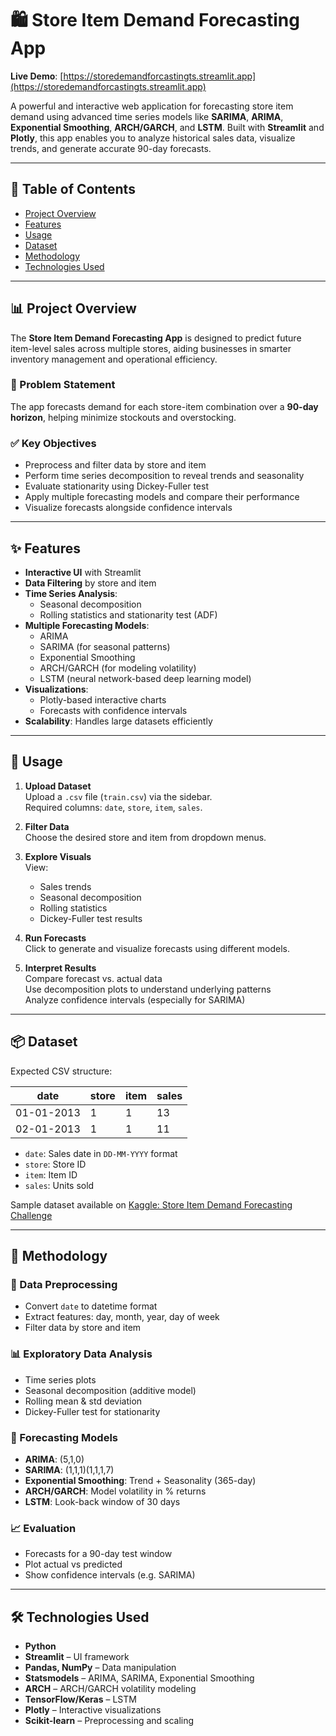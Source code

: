 # 🛍️ Store Item Demand Forecasting App

**Live Demo**: [https://storedemandforcastingts.streamlit.app](https://storedemandforcastingts.streamlit.app)

A powerful and interactive web application for forecasting store item demand using advanced time series models like **SARIMA**, **ARIMA**, **Exponential Smoothing**, **ARCH/GARCH**, and **LSTM**. Built with **Streamlit** and **Plotly**, this app enables you to analyze historical sales data, visualize trends, and generate accurate 90-day forecasts.

---

## 📑 Table of Contents

- [Project Overview](#-project-overview)
- [Features](#-features)
- [Usage](#-usage)
- [Dataset](#-dataset)
- [Methodology](#-methodology)
- [Technologies Used](#-technologies-used)

---

## 📊 Project Overview

The **Store Item Demand Forecasting App** is designed to predict future item-level sales across multiple stores, aiding businesses in smarter inventory management and operational efficiency.

### 🎯 Problem Statement

The app forecasts demand for each store-item combination over a **90-day horizon**, helping minimize stockouts and overstocking.

### ✅ Key Objectives

- Preprocess and filter data by store and item
- Perform time series decomposition to reveal trends and seasonality
- Evaluate stationarity using Dickey-Fuller test
- Apply multiple forecasting models and compare their performance
- Visualize forecasts alongside confidence intervals

---

## ✨ Features

- **Interactive UI** with Streamlit
- **Data Filtering** by store and item
- **Time Series Analysis**:
  - Seasonal decomposition
  - Rolling statistics and stationarity test (ADF)
- **Multiple Forecasting Models**:
  - ARIMA
  - SARIMA (for seasonal patterns)
  - Exponential Smoothing
  - ARCH/GARCH (for modeling volatility)
  - LSTM (neural network-based deep learning model)
- **Visualizations**:
  - Plotly-based interactive charts
  - Forecasts with confidence intervals
- **Scalability**: Handles large datasets efficiently

---

## 🚀 Usage

1. **Upload Dataset**  
   Upload a `.csv` file (`train.csv`) via the sidebar.  
   Required columns: `date`, `store`, `item`, `sales`.

2. **Filter Data**  
   Choose the desired store and item from dropdown menus.

3. **Explore Visuals**  
   View:
   - Sales trends  
   - Seasonal decomposition  
   - Rolling statistics  
   - Dickey-Fuller test results

4. **Run Forecasts**  
   Click to generate and visualize forecasts using different models.

5. **Interpret Results**  
   Compare forecast vs. actual data  
   Use decomposition plots to understand underlying patterns  
   Analyze confidence intervals (especially for SARIMA)

---

## 📦 Dataset

Expected CSV structure:

| date       | store | item | sales |
|------------|-------|------|-------|
| 01-01-2013 | 1     | 1    | 13    |
| 02-01-2013 | 1     | 1    | 11    |

- `date`: Sales date in `DD-MM-YYYY` format  
- `store`: Store ID  
- `item`: Item ID  
- `sales`: Units sold

Sample dataset available on [Kaggle: Store Item Demand Forecasting Challenge](https://www.kaggle.com/competitions/demand-forecasting/data)

---

## 🧠 Methodology

### 🔧 Data Preprocessing
- Convert `date` to datetime format
- Extract features: day, month, year, day of week
- Filter data by store and item

### 📊 Exploratory Data Analysis
- Time series plots
- Seasonal decomposition (additive model)
- Rolling mean & std deviation
- Dickey-Fuller test for stationarity

### 🧮 Forecasting Models

- **ARIMA**: (5,1,0)
- **SARIMA**: (1,1,1)(1,1,1,7)
- **Exponential Smoothing**: Trend + Seasonality (365-day)
- **ARCH/GARCH**: Model volatility in % returns
- **LSTM**: Look-back window of 30 days

### 📈 Evaluation
- Forecasts for a 90-day test window
- Plot actual vs predicted
- Show confidence intervals (e.g. SARIMA)

---

## 🛠 Technologies Used

- **Python**
- **Streamlit** – UI framework
- **Pandas, NumPy** – Data manipulation
- **Statsmodels** – ARIMA, SARIMA, Exponential Smoothing
- **ARCH** – ARCH/GARCH volatility modeling
- **TensorFlow/Keras** – LSTM
- **Plotly** – Interactive visualizations
- **Scikit-learn** – Preprocessing and scaling
